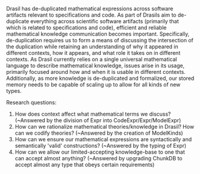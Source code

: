 Drasil has de-duplicated mathematical expressions across software artifacts
relevant to specifications and code. As part of Drasils aim to de-duplicate
everything across scientific software artifacts (primarily that which is related
to specifications and code), efficient and reliable mathematical knowledge
communication becomes important. Specifically, de-duplication requires us to
form a means of discussing the intersection of the duplication while retaining
an understanding of why it appeared in different contexts, how it appears, and
what role it takes on in different contexts. As Drasil currently relies on a
single universal mathematical language to describe mathematical knowledge,
issues arise in its usage, primarily focused around how and when it is usable in
different contexts. Additionally, as more knowledge is de-duplicated and
formalized, our stored memory needs to be capable of scaling up to allow for all
kinds of new types.


Research questions:
1. How does context affect what mathematical terms we discuss?
   (~Answered by the division of Expr into CodeExpr/Expr/ModelExpr)
2. How can we rationalize mathematical theories/knowledge in Drasil? How can we codify theories?
   (~Answered by the creation of ModelKinds)
3. How can we ensure our mathematical expressions are syntactically and semantically 'valid' constructions?
   (~Answered by the typing of Expr)
4. How can we allow our limited-accepting knowledge-base to one that can accept almost anything?
   (~Answered by upgrading ChunkDB to accept almost any type that obeys certain requirements)
